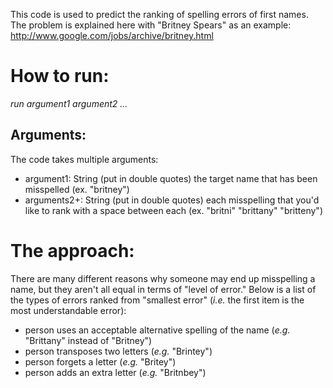 This code is used to predict the ranking of spelling errors of first names.  The problem is explained here with "Britney Spears" as an example:
http://www.google.com/jobs/archive/britney.html

How to run:
===============

*run argument1 argument2 ...*

Arguments:
----------------

The code takes multiple arguments:

- argument1: String (put in double quotes) the target name that has been misspelled (ex. "britney")
- arguments2+: String (put in double quotes) each misspelling that you'd like to rank with a space between each (ex. "britni" "brittany" "britteny")

The approach:
=================

There are many different reasons why someone may end up misspelling a name, but they aren't all equal in terms of "level of error."  Below is a list of the types of errors ranked from "smallest error" (*i.e.* the first item is the most understandable error):

- person uses an acceptable alternative spelling of the name (*e.g.* "Brittany" instead of "Britney")
- person transposes two letters (*e.g.* "Brintey")
- person forgets a letter (*e.g.* "Britey")
- person adds an extra letter (*e.g.* "Britnbey")





